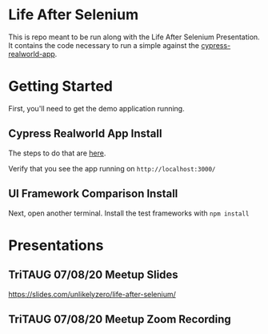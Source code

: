 # Life After Selenium
This is repo meant to be run along with the Life After Selenium Presentation. It contains the code necessary to run a simple against the [cypress-realworld-app](https://github.com/cypress-io/cypress-realworld-app). 

# Getting Started
First, you'll need to get the demo application running. 

## Cypress Realworld App Install
The steps to do that are [here](https://github.com/cypress-io/cypress-realworld-app#getting-started). 

Verify that you see the app running on `http://localhost:3000/`

## UI Framework Comparison Install
Next, open another terminal.
Install the test frameworks with `npm install`

# Presentations
## TriTAUG 07/08/20 Meetup Slides
https://slides.com/unlikelyzero/life-after-selenium/

## TriTAUG 07/08/20 Meetup Zoom Recording
